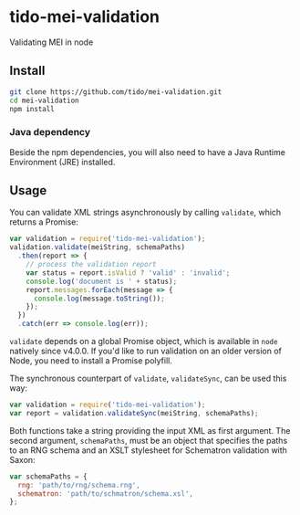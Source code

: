 # tido-mei-validation
Validating MEI in node

## Install

```bash
git clone https://github.com/tido/mei-validation.git
cd mei-validation
npm install
```

### Java dependency
Beside the npm dependencies, you will also need to have a Java Runtime Environment (JRE)
installed.

## Usage

You can validate XML strings asynchronously by calling `validate`, which returns a Promise:
```js
var validation = require('tido-mei-validation');
validation.validate(meiString, schemaPaths)
  .then(report => {
    // process the validation report
    var status = report.isValid ? 'valid' : 'invalid';
    console.log('document is ' + status);
    report.messages.forEach(message => {
      console.log(message.toString());
    });
  })
  .catch(err => console.log(err));
```
`validate` depends on a global Promise object, which is available in `node`
natively since v4.0.0. If you'd like to run validation on an older version
of Node, you need to install a Promise polyfill.

The synchronous counterpart of `validate`, `validateSync`, can be used this way:
```js
var validation = require('tido-mei-validation');
var report = validation.validateSync(meiString, schemaPaths);
```

Both functions take a string providing the input XML as first argument. The second
argument, `schemaPaths`, must be an object that specifies the paths to an RNG
schema and an XSLT stylesheet for Schematron validation with Saxon:
```js
var schemaPaths = {
  rng: 'path/to/rng/schema.rng',
  schematron: 'path/to/schmatron/schema.xsl',
};
```
